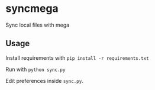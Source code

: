 # syncmega
Sync local files with mega

## Usage
Install requirements with `pip install -r requirements.txt`

Run with `python sync.py`

Edit preferences inside `sync.py`.
